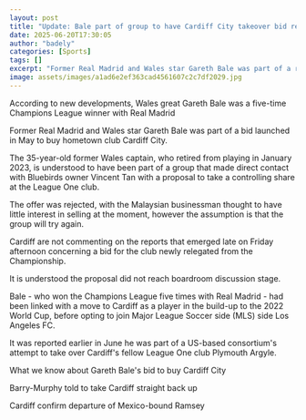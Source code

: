 ```yaml
---
layout: post
title: "Update: Bale part of group to have Cardiff City takeover bid rejected"
date: 2025-06-20T17:30:05
author: "badely"
categories: [Sports]
tags: []
excerpt: "Former Real Madrid and Wales star Gareth Bale was part of a rejected bid launched in May to buy hometown club Cardiff City."
image: assets/images/a1ad6e2ef363cad4561607c2c7df2029.jpg
---
```


According to new developments, Wales great Gareth Bale was a five-time Champions League winner with Real Madrid

Former Real Madrid and Wales star Gareth Bale was part of a bid launched in May to buy hometown club Cardiff City.

The 35-year-old former Wales captain, who retired from playing in January 2023,  is understood to have been part of a group that made direct contact with Bluebirds owner Vincent Tan with a proposal to take a controlling share at the League One club.

The offer was rejected, with the Malaysian businessman thought to have little interest in selling at the moment, however the assumption is that the group will try again.

Cardiff are not commenting on the reports that emerged late on Friday afternoon concerning a bid for the club newly relegated from the Championship.

It is understood the proposal did not reach boardroom discussion stage.

Bale - who won the Champions League five times with Real Madrid - had been linked with a move to Cardiff as a player in the build-up to the 2022 World Cup, before opting to join Major League Soccer side (MLS) side Los Angeles FC.

It was reported earlier in June he was part of a US-based consortium's attempt to take over Cardiff's fellow League One club Plymouth Argyle.

What we know about Gareth Bale's bid to buy Cardiff City

Barry-Murphy told to take Cardiff straight back up

Cardiff confirm departure of Mexico-bound Ramsey

